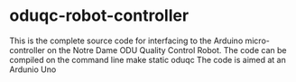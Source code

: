 # oduqc-robot-controller

This is the complete source code for interfacing to the Arduino micro-controller
on the Notre Dame ODU Quality Control Robot. The code can be compiled on the 
command line 
  make static oduqc
The code is aimed at an Ardunio Uno
